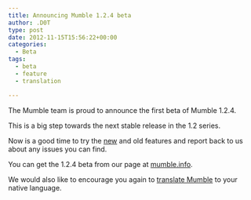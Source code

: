 ```yaml
---
title: Announcing Mumble 1.2.4 beta
author: .D0T
type: post
date: 2012-11-15T15:56:22+00:00
categories:
  - Beta
tags:
  - beta
  - feature
  - translation

---
```

The Mumble team is proud to announce the first beta of Mumble 1.2.4.
  
This is a big step towards the next stable release in the 1.2 series.

Now is a good time to try the [new][1] and old features and report back to us about any issues you can find.

You can get the 1.2.4 beta from our page at [mumble.info][2].

We would also like to encourage you again to [translate Mumble][3] to your native language.

 [1]: http://mumble.sourceforge.net/Upcoming
 [2]: http://mumble.info
 [3]: http://blog.mumble.info/call-for-translations/
